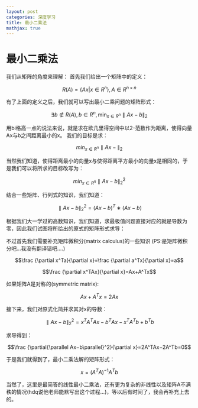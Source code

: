 ```yaml
---
layout: post
categories: 深度学习
title: 最小二乘法
mathjax: true
---
```




# 最小二乘法

我们从矩阵的角度来理解： 
首先我们给出一个矩阵中的定义： 

$$R(A)=\{Ax|x∈R^n\},A∈R^{n×n}$$

有了上面的定义之后，我们就可以写出最小二乘问题的矩阵形式： 

$$∃b∉R(A),b∈R^n,\min_{x∈R^n}\parallel Ax−b\parallel _2$$

用bi格高一点的说法来说，就是求在欧几里得空间中以2-范数作为距离，使得向量Ax与b之间距离最小的x。 
我们的目标是求： 

$$min_{x∈R^n}\parallel Ax−\parallel_2$$

当然我们知道，使得距离最小的向量x与使得距离平方最小的向量x是相同的，于是我们可以将所求的目标改写为： 

$$min_{x∈R^n}{\parallel Ax−b\parallel_2}^2$$

结合一些矩阵、行列式的知识，我们知道： 

$${\parallel Ax−b\parallel_2}^2=(Ax−b)^T∗(Ax−b)$$

根据我们大一学过的高数知识，我们知道，求最极值问题直接对应的就是导数为零，因此我们试图将所给出的原式的矩阵形式求导：

不过首先我们需要补充矩阵微积分(matrix calculus)的一些知识 
(PS:是矩阵微积分吧…我没有翻译错吧….) 

$$\frac {\partial x^Ta}{\partial x}=\frac {\partial a^Tx}{\partial x}=a$$

$$\frac {\partial x^TAx}{\partial x}=Ax+A^Tx$$

如果矩阵A是对称的(symmetric matrix): 

$$Ax+A^Tx=2Ax$$

接下来，我们对原式化简并求其对x的导数： 

$${∥Ax−b∥_2}^2=x^TA^TAx−b^TAx−x^TA^Tb+b^Tb$$

求导得到： 

$$\frac {\partial{\parallel Ax−b\parallel}^2}{\partial x}=2A^TAx−2A^Tb=0$$

于是我们就得到了，最小二乘法解的矩阵形式： 

$$x=(A^TA)^{−1}A^Tb$$

当然了，这里是最简答的线性最小二乘法，还有更为复杂的非线性以及矩阵A不满秩的情况(hdq说他老师能默写出这个过程…)，等以后有时间了，我会再补充上去的。
